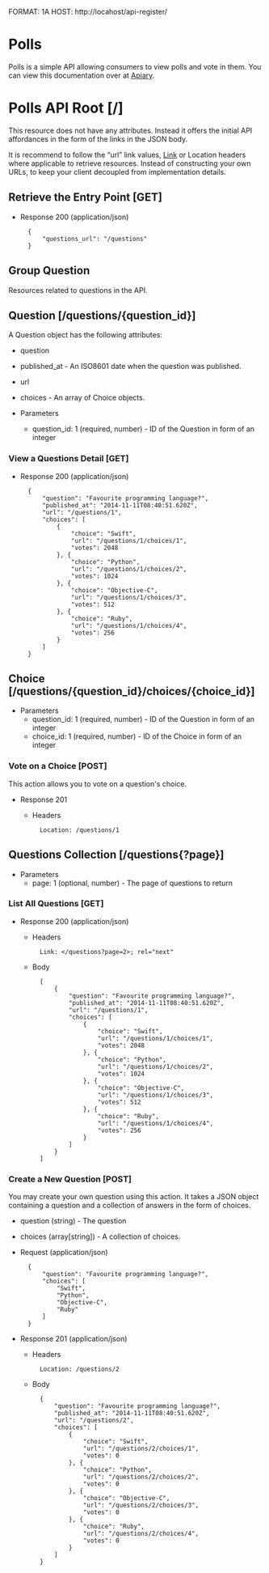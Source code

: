 FORMAT: 1A
HOST: http://locahost/api-register/

# Polls

Polls is a simple API allowing consumers to view polls and vote in them. You can view this documentation over at [Apiary](http://docs.pollsapi.apiary.io).

# Polls API Root [/]

This resource does not have any attributes. Instead it offers the initial API affordances in the form of the links in the JSON body.

It is recommend to follow the “url” link values, [Link](https://tools.ietf.org/html/rfc5988) or Location headers where applicable to retrieve resources. Instead of constructing your own URLs, to keep your client decoupled from implementation details.

## Retrieve the Entry Point [GET]

- Response 200 (application/json)

        {
            "questions_url": "/questions"
        }

## Group Question

Resources related to questions in the API.

## Question [/questions/{question_id}]

A Question object has the following attributes:

- question
- published_at - An ISO8601 date when the question was published.
- url
- choices - An array of Choice objects.

- Parameters
  - question_id: 1 (required, number) - ID of the Question in form of an integer

### View a Questions Detail [GET]

- Response 200 (application/json)

        {
            "question": "Favourite programming language?",
            "published_at": "2014-11-11T08:40:51.620Z",
            "url": "/questions/1",
            "choices": [
                {
                    "choice": "Swift",
                    "url": "/questions/1/choices/1",
                    "votes": 2048
                }, {
                    "choice": "Python",
                    "url": "/questions/1/choices/2",
                    "votes": 1024
                }, {
                    "choice": "Objective-C",
                    "url": "/questions/1/choices/3",
                    "votes": 512
                }, {
                    "choice": "Ruby",
                    "url": "/questions/1/choices/4",
                    "votes": 256
                }
            ]
        }

## Choice [/questions/{question_id}/choices/{choice_id}]

- Parameters
  - question_id: 1 (required, number) - ID of the Question in form of an integer
  - choice_id: 1 (required, number) - ID of the Choice in form of an integer

### Vote on a Choice [POST]

This action allows you to vote on a question's choice.

- Response 201

  - Headers

          Location: /questions/1

## Questions Collection [/questions{?page}]

- Parameters
  - page: 1 (optional, number) - The page of questions to return

### List All Questions [GET]

- Response 200 (application/json)

  - Headers

          Link: </questions?page=2>; rel="next"

  - Body

          [
              {
                  "question": "Favourite programming language?",
                  "published_at": "2014-11-11T08:40:51.620Z",
                  "url": "/questions/1",
                  "choices": [
                      {
                          "choice": "Swift",
                          "url": "/questions/1/choices/1",
                          "votes": 2048
                      }, {
                          "choice": "Python",
                          "url": "/questions/1/choices/2",
                          "votes": 1024
                      }, {
                          "choice": "Objective-C",
                          "url": "/questions/1/choices/3",
                          "votes": 512
                      }, {
                          "choice": "Ruby",
                          "url": "/questions/1/choices/4",
                          "votes": 256
                      }
                  ]
              }
          ]

### Create a New Question [POST]

You may create your own question using this action. It takes a JSON object containing a question and a collection of answers in the form of choices.

- question (string) - The question
- choices (array[string]) - A collection of choices.

- Request (application/json)

        {
            "question": "Favourite programming language?",
            "choices": [
                "Swift",
                "Python",
                "Objective-C",
                "Ruby"
            ]
        }

- Response 201 (application/json)

  - Headers

          Location: /questions/2

  - Body

          {
              "question": "Favourite programming language?",
              "published_at": "2014-11-11T08:40:51.620Z",
              "url": "/questions/2",
              "choices": [
                  {
                      "choice": "Swift",
                      "url": "/questions/2/choices/1",
                      "votes": 0
                  }, {
                      "choice": "Python",
                      "url": "/questions/2/choices/2",
                      "votes": 0
                  }, {
                      "choice": "Objective-C",
                      "url": "/questions/2/choices/3",
                      "votes": 0
                  }, {
                      "choice": "Ruby",
                      "url": "/questions/2/choices/4",
                      "votes": 0
                  }
              ]
          }
